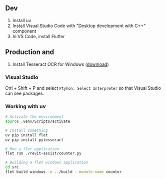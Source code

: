 ## Dev

1. Install uv
2. Install Visual Studio Code with "Desktop development with C++" component
3. In VS Code, install Flutter


## Production and 

1. Install Tesseract OCR for Windows ([download](https://github.com/UB-Mannheim/tesseract/wiki))


### Visual Studio

Ctrl + Shift + P and select `Ptyhon: Select Interpreter` so that Visual Studio can see packages.


### Working with uv

``` bash
# Activate the environment
source .venv/Scripts/activate

# Install something
uv pip install flet
uv pip install pytesseract

# Run a flet application
flet run ./revit-assist/counter.py

# Building a flet windows application
cd src
flet build windows -o ../build --module-name counter

```

